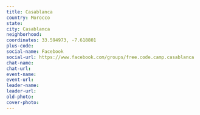 ```yaml
---
title: Casablanca
country: Morocco
state: 
city: Casablanca
neighborhood: 
coordinates: 33.594973, -7.618801
plus-code:
social-name: Facebook
social-url: https://www.facebook.com/groups/free.code.camp.casablanca
chat-name:
chat-url:
event-name:
event-url:
leader-name:
leader-url:
old-photo: 
cover-photo:
---
```

